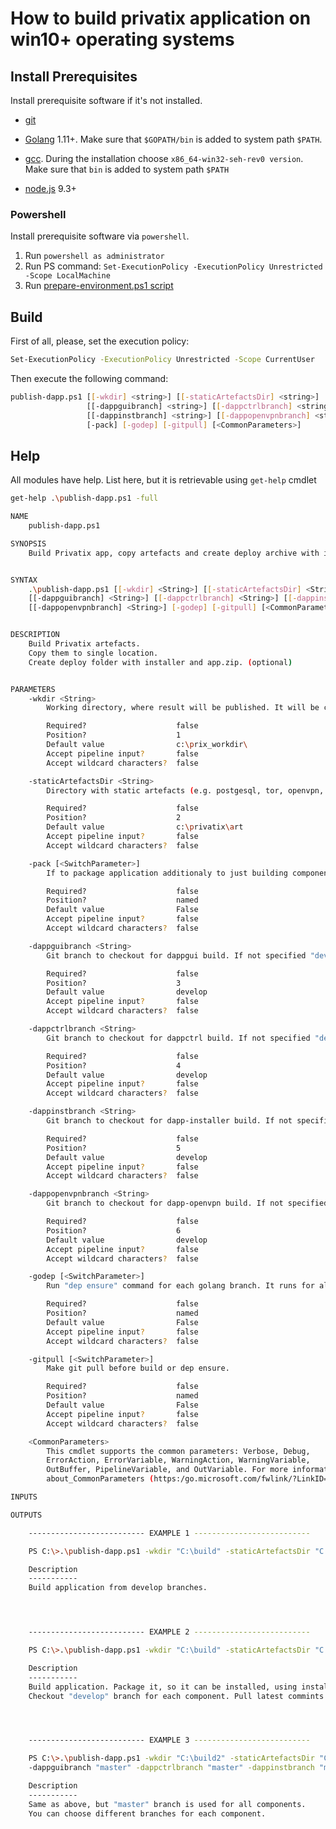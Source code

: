 # How to build privatix application on win10+ operating systems


## Install Prerequisites

Install prerequisite software if it's not installed.

* [git](https://git-scm.com/downloads)

* [Golang](https://golang.org/doc/install) 1.11+. Make sure that 
`$GOPATH/bin` is added to system path `$PATH`.

* [gcc](https://sourceforge.net/projects/mingw-w64/). During the installation
choose `x86_64-win32-seh-rev0 version`. Make sure that `bin`
is added to  system path `$PATH`

* [node.js](https://nodejs.org/en/) 9.3+

### Powershell

Install prerequisite software via `powershell`. 

1. Run `powershell as administrator`
2. Run PS command: `Set-ExecutionPolicy -ExecutionPolicy Unrestricted -Scope LocalMachine`
3. Run [prepare-environment.ps1 script](../win/prepare-environment.ps1)

## Build

First of all, please, set the execution policy: 
```bash
Set-ExecutionPolicy -ExecutionPolicy Unrestricted -Scope CurrentUser
```

Then execute the following command:
```bash
publish-dapp.ps1 [[-wkdir] <string>] [[-staticArtefactsDir] <string>] 
                 [[-dappguibranch] <string>] [[-dappctrlbranch] <string>] 
                 [[-dappinstbranch] <string>] [[-dappopenvpnbranch] <string>] 
                 [-pack] [-godep] [-gitpull] [<CommonParameters>]
```

## Help

All modules have help. List here, but it is retrievable using `get-help` cmdlet

```bash
get-help .\publish-dapp.ps1 -full

NAME
    publish-dapp.ps1

SYNOPSIS
    Build Privatix app, copy artefacts and create deploy archive with installer.


SYNTAX
    .\publish-dapp.ps1 [[-wkdir] <String>] [[-staticArtefactsDir] <String>] [-pack] 
    [[-dappguibranch] <String>] [[-dappctrlbranch] <String>] [[-dappinstbranch] <String>] 
    [[-dappopenvpnbranch] <String>] [-godep] [-gitpull] [<CommonParameters>]


DESCRIPTION
    Build Privatix artefacts.
    Copy them to single location.
    Create deploy folder with installer and app.zip. (optional)


PARAMETERS
    -wkdir <String>
        Working directory, where result will be published. It will be created.

        Required?                    false
        Position?                    1
        Default value                c:\prix_workdir\
        Accept pipeline input?       false
        Accept wildcard characters?  false

    -staticArtefactsDir <String>
        Directory with static artefacts (e.g. postgesql, tor, openvpn, visual studio redistributable)

        Required?                    false
        Position?                    2
        Default value                c:\privatix\art
        Accept pipeline input?       false
        Accept wildcard characters?  false

    -pack [<SwitchParameter>]
        If to package application additionaly to just building components.

        Required?                    false
        Position?                    named
        Default value                False
        Accept pipeline input?       false
        Accept wildcard characters?  false

    -dappguibranch <String>
        Git branch to checkout for dappgui build. If not specified "develop" branch will be used.

        Required?                    false
        Position?                    3
        Default value                develop
        Accept pipeline input?       false
        Accept wildcard characters?  false

    -dappctrlbranch <String>
        Git branch to checkout for dappctrl build. If not specified "develop" branch will be used.

        Required?                    false
        Position?                    4
        Default value                develop
        Accept pipeline input?       false
        Accept wildcard characters?  false

    -dappinstbranch <String>
        Git branch to checkout for dapp-installer build. If not specified "develop" branch will be used.

        Required?                    false
        Position?                    5
        Default value                develop
        Accept pipeline input?       false
        Accept wildcard characters?  false

    -dappopenvpnbranch <String>
        Git branch to checkout for dapp-openvpn build. If not specified "develop" branch will be used.

        Required?                    false
        Position?                    6
        Default value                develop
        Accept pipeline input?       false
        Accept wildcard characters?  false

    -godep [<SwitchParameter>]
        Run "dep ensure" command for each golang branch. It runs for all of them.

        Required?                    false
        Position?                    named
        Default value                False
        Accept pipeline input?       false
        Accept wildcard characters?  false

    -gitpull [<SwitchParameter>]
        Make git pull before build or dep ensure.

        Required?                    false
        Position?                    named
        Default value                False
        Accept pipeline input?       false
        Accept wildcard characters?  false

    <CommonParameters>
        This cmdlet supports the common parameters: Verbose, Debug,
        ErrorAction, ErrorVariable, WarningAction, WarningVariable,
        OutBuffer, PipelineVariable, and OutVariable. For more information, see
        about_CommonParameters (https:/go.microsoft.com/fwlink/?LinkID=113216).

INPUTS

OUTPUTS

    -------------------------- EXAMPLE 1 --------------------------

    PS C:\>.\publish-dapp.ps1 -wkdir "C:\build" -staticArtefactsDir "C:\static_art"

    Description
    -----------
    Build application from develop branches.




    -------------------------- EXAMPLE 2 --------------------------

    PS C:\>.\publish-dapp.ps1 -wkdir "C:\build" -staticArtefactsDir "C:\static_art" -pack -godep -gitpull -Verbose

    Description
    -----------
    Build application. Package it, so it can be installed, using installer.
    Checkout "develop" branch for each component. Pull latest commints from git. Run go dependecy.




    -------------------------- EXAMPLE 3 --------------------------

    PS C:\>.\publish-dapp.ps1 -wkdir "C:\build2" -staticArtefactsDir "C:\privatix\art" -pack -godep -gitpull ` 
    -dappguibranch "master" -dappctrlbranch "master" -dappinstbranch "master" -dappopenvpnbranch "master"

    Description
    -----------
    Same as above, but "master" branch is used for all components. 
    You can choose different branches for each component.

```
